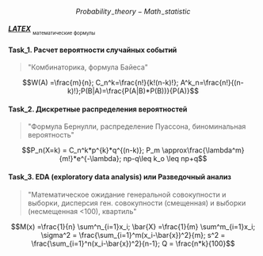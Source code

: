 $$Probability_-theory - Math_-statistic$$

[*__LATEX__*](https://teletype.in/@dt_analytic/a1Ti2mtYooK)
<sub><sub>математические формулы</sub></sub>

#### Task_1. Расчет вероятности случайных событий
>"Комбинаторика, формула Байеса"<p>

$$W(A) =\frac{m}{n}; C_n^k=\frac{n!}{k!(n-k)!}; A^k_n=\frac{n!}{(n-k)!};P(B|A)=\frac{P(A|B)*P(B))}{P(A)}$$

#### Task_2. Дискретные распределения вероятностей
>"Формула Бернулли, распределение Пуассона, биноминальная вероятность"<p>

$$P_n(X=k) = C_n^k*p^{k}*q^{(n-k)}; P_m \approx\frac{\lambda^m}{m!}*e^{-\lambda}; np-q\leq k_o \leq np+q$$

#### Task_3. EDA (exploratory data analysis) или Разведочный анализ
>"Математическое ожидание генеральной совокупности и выборки, дисперсия ген. совокупности (смещенная) и выборки (несмещенная <100), квартиль"<p>

$$M(x) =\frac{1}{n} \sum^n_{i=1}x_i; \bar{X} =\frac{1}{m} \sum^m_{i=1}x_i; \sigma^2 = \frac{\sum_{i=1}^m(x_i-\bar{x})^2}{m}; s^2 = \frac{\sum_{i=1}^n(x_i-\bar{x})^2}{n-1}; Q = \frac{n*k}{100}$$